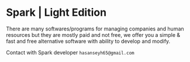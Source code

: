 Spark | Light Edition
============

There are many softwares/programs for managing companies and human resources
but they are mostly paid and not free, we offer you a simple & fast and free
alternative software with ability to develop and modify.

Contact with Spark developer ``hasanseyh65@gmail.com``
